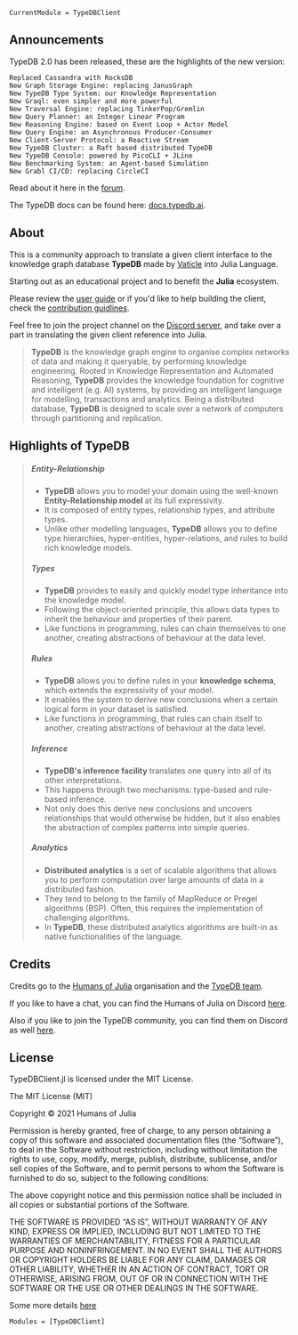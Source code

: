 ```@meta
CurrentModule = TypeDBClient
```
## Announcements

TypeDB 2.0 has been released, these are the highlights of the new version:

    Replaced Cassandra with RocksDB
    New Graph Storage Engine: replacing JanusGraph
    New TypeDB Type System: our Knowledge Representation
    New Graql: even simpler and more powerful
    New Traversal Engine: replacing TinkerPop/Gremlin
    New Query Planner: an Integer Linear Program
    New Reasoning Engine: based on Event Loop + Actor Model
    New Query Engine: an Asynchronous Producer-Consumer
    New Client-Server Protocol: a Reactive Stream
    New TypeDB Cluster: a Raft based distributed TypeDB
    New TypeDB Console: powered by PicoCLI + JLine
    New Benchmarking System: an Agent-based Simulation
    New Grabl CI/CD: replacing CircleCI

Read about it here in the [forum](https://forum.vaticle.com/t/introducing-typedb-typeql-and-vaticle/2418).


The TypeDB docs can be found here: [docs.typedb.ai](https://docs.vaticle.com/docs/general/quickstart).
## About

This is a community approach to translate a given client interface to the knowledge graph database **TypeDB** made by [Vaticle](https://vaticle.com/) into Julia Language.

Starting out as an educational project and to benefit the **Julia** ecosystem.

Please review the [user guide](http://0.0.0.0/guide.html) or if you'd like to help building the client, check the [contribution guidlines](http://0.0.0.0/contributing.html).

Feel free to join the project channel on the [Discord server](https://discord.gg/C5h9D4j), and take over a part in translating the given client reference into Julia.

> **TypeDB** is the knowledge graph engine to organise complex networks of data and making it queryable, by performing knowledge engineering. 
> Rooted in Knowledge Representation and Automated Reasoning, **TypeDB** provides the knowledge foundation for cognitive and intelligent (e.g. AI) systems, by providing an intelligent language for modelling,
> transactions and analytics. Being a distributed database, **TypeDB** is designed to scale over a network of computers through partitioning and replication.

## Highlights of TypeDB

> ##### Entity-Relationship #####
> - **TypeDB** allows you to model your domain using the well-known **Entity-Relationship model** at its full expressivity. 
> - It is composed of entity types, relationship types, and attribute types.
> - Unlike other modelling languages, **TypeDB** allows you to define type hierarchies, hyper-entities, hyper-relations, and rules to build rich knowledge models.   
>
> ##### Types #####
> - **TypeDB** provides to easily and quickly model type inheritance into the knowledge model. 
> - Following the object-oriented principle, this allows data types to inherit the behaviour and properties of their parent.
> - Like functions in programming, rules can chain themselves to one another, creating abstractions of behaviour at the data level.   
>
> ##### Rules #####
> - **TypeDB** allows you to define rules in your **knowledge schema**, which extends the expressivity of your model. 
> - It enables the system to derive new conclusions when a certain logical form in your dataset is satisfied.
> - Like functions in programming, that rules can chain itself to another, creating abstractions of behaviour at the data level.   
>
> ##### Inference #####
> - **TypeDB's inference facility** translates one query into all of its other interpretations. 
> - This happens through two mechanisms: type-based and rule-based inference.
> - Not only does this derive new conclusions and uncovers relationships that would otherwise be hidden, but it also enables the abstraction of complex patterns into simple queries.   
>
> ##### Analytics #####
> - **Distributed analytics** is a set of scalable algorithms that allows you to perform computation over large amounts of data in a distributed fashion. 
> - They tend to belong to the family of MapReduce or Pregel algorithms (BSP). Often, this requires the implementation of challenging algorithms.
> - In **TypeDB**, these distributed analytics algorithms are built-in as native functionalities of the language.   


## Credits

Credits go to the [Humans of Julia](https://github.com/Humans-of-Julia) organisation and the [TypeDB team](https://vaticle.com/). 

If you like to have a chat, you can find the Humans of Julia on Discord [here](https://discord.gg/NSYrYZQRyv).

Also if you like to join the TypeDB community, you can find them on Discord as well [here](https://discord.gg/HBJXnzRgmx).

## License

TypeDBClient.jl is licensed under the MIT License.

 The MIT License (MIT)

Copyright © 2021 Humans of Julia

Permission is hereby granted, free of charge, to any person obtaining a copy of this software and associated documentation files (the “Software”), to deal in the Software without restriction, including without limitation the rights to use, copy, modify, merge, publish, distribute, sublicense, and/or sell copies of the Software, and to permit persons to whom the Software is furnished to do so, subject to the following conditions:

The above copyright notice and this permission notice shall be included in all copies or substantial portions of the Software.

THE SOFTWARE IS PROVIDED “AS IS”, WITHOUT WARRANTY OF ANY KIND, EXPRESS OR IMPLIED, INCLUDING BUT NOT LIMITED TO THE WARRANTIES OF MERCHANTABILITY, FITNESS FOR A PARTICULAR PURPOSE AND NONINFRINGEMENT. IN NO EVENT SHALL THE AUTHORS OR COPYRIGHT HOLDERS BE LIABLE FOR ANY CLAIM, DAMAGES OR OTHER LIABILITY, WHETHER IN AN ACTION OF CONTRACT, TORT OR OTHERWISE, ARISING FROM, OUT OF OR IN CONNECTION WITH THE SOFTWARE OR THE USE OR OTHER DEALINGS IN THE SOFTWARE.

Some more details [here](https://github.com/Humans-of-Julia/TypeDBClient.jl/blob/dev/LICENSE)

```@autodocs
Modules = [TypeDBClient]
```

